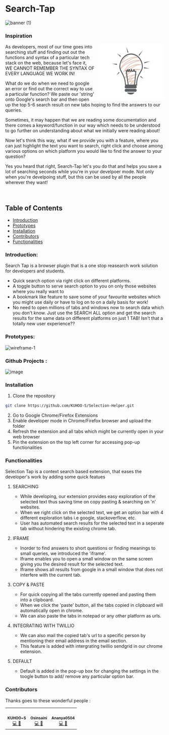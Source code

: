 # Search-Tap

![banner (1)](https://user-images.githubusercontent.com/56020411/127701851-2abcf11a-48f4-4b71-8100-4d7688940831.png)

### Inspiration

<img src="assets/images/bulb.png" align="right" alt="Inspiration" style="margin-left: 10px; border-radius: 10px;" width="210" height="178">

As developers, most of our time goes into searching stuff and finding out out the functions and syntax of a particular tech stack on the web, because let's face it, WE CANNOT REMEMBER THE SYNTAX OF EVERY LANGUAGE WE WORK IN!

What do we do when we need to google an error or find out the correct way to use a particular function? We paste our 'string' onto Google's search bar and then open up the top 5-6 search result on new tabs hoping to find the answers to our queries.

Sometimes, it may happen that we are reading some documentation and there comes a keyword/function in our way which needs to be understood to go further on understanding about what we initially were reading about! 

Now let's think this way, what if we provide you with a feature, where you can just highlight the text you want to search, right click and choose among various options on which platform you would like to find the answer to your question?

Yes you heard that right, Search-Tap let's you do that and helps you save a lot of searching seconds while you're in your develpoer mode. Not only when you're develpoing stuff, but this can be used by all the people wherever they want!

<br>

## Table of Contents
* [Introduction](#introduction)
* [Prototypes](#prototypes)
* [Installation](#installation)
* [Contributors](#contributors)
* [Functionalities](#functionalities)

### Introduction:
Search Tap is a browser plugin that is a one stop reasearch work solution for developers and students. 
- Quick search option via right click on different platforms.
- A toggle button to serve search option to you on only those websites where you really want to
- A bookmark like feature to save some of your favourite websites which you might use daily or have to log on to on a daily basis for work!
- No need to open millions of tabs and windows now to search data which you don't know. Just use the SEARCH ALL option and get the search results for the same data on different platforms on just 1 TAB! Isn't that a totally new user experience??

### Prototypes:
![wireframe-1](https://user-images.githubusercontent.com/56020411/128554440-abf71347-6d3a-406e-bdf3-421bde012e90.png)


### Github Projects :
![image](https://user-images.githubusercontent.com/45617530/127705321-5c5ad67f-c5c3-43d9-bb8d-b3369af7ee70.png)


### Installation

1. Clone the repository
```sh
git clone https://github.com/KUHOO-S/Selection-Helper.git
```
2. Go to Google Chrome/Firefox Extensions
3. Enable developer mode in Chrome/Firefox browser and upload the folder
4. Refresh the extension and all tabs which might be currently open in your web browser
5. Pin the extension on the top left corner for accessing pop-up functionalities

### Functionalities
Selection Tap is a context search based extension, that eases the developer's work by adding some quick featues
1. SEARCHING
    - While developing, our extension provides easy exploration of the selected text thus saving time on copy pasting & searching on 'n' websites.
    - When we right click on the selected text, we get an option bar with 4 different exploration tabs i.e google, stackoverflow, etc.
    - User has automated search results for the selected text in a seperate tab without hindering the existing chrome tab.

2. IFRAME
    - Inorder to find answers to short questions or finding meanings to small queries, we introduced the 'iframe'.
    - Iframe enables you to open a small window on the same screen giving you the desired result for the selected text.
    - Iframe shows all results from google in a small window that does not interfere with the current tab.
      
3. COPY & PASTE
    - For quick copying all the tabs currently opened and pasting them into a clipboard.
    - When we click the 'paste' button, all the tabs copied in clipboard will automatically open in chrome.
    - We can also paste the tabs in notepad or any other platform as urls.

4. INTEGRATING WITH TWILLIO
    - We can also mail the copied tab's url to a specific person by mentioning their email address in the email section. 
    - This feature is added with intergrating twillio sendgrid in our chrome extension.

5. DEFAULT
    - Default is added in the pop-up box for changing the settings in the toogle button to add/ remove any particular option bar.

### Contributors

Thanks goes to these wonderful people :

<!-- ALL-CONTRIBUTORS-LIST:START - Do not remove or modify this section -->
<!-- prettier-ignore-start -->
<!-- markdownlint-disable -->
<table>
  <tr>
    <td align="center"><a href="https://github.com/KUHOO-S"><img src="https://avatars2.githubusercontent.com/u/45617530?s=460&u=e8f348e1baa81db8b5d7358c959f89b4f8c2f6c8&v=4" width="100px;" alt=""/><br /><sub><b>KUHOO-S</b></sub></a><br /><a href="https://github.com/KUHOO-S/Selection-Helper/commits?author=KUHOO-S" title="Code,Doccumentation">💻 📖</a></td>
    <td align="center"><a href="https://github.com/oshinsaini"><img src="https://avatars.githubusercontent.com/u/56020411?v=4" width="100px;" alt=""/><br /><sub><b>Osinsaini</b></sub></a><br /><a href="https://github.com/KUHOO-S/Selection-Helper/commits?author=oshinsaini" title="Code,Design">💻 🎨</a></td>
    <td align="center"><a href="https://github.com/ananya0504"><img src="https://avatars.githubusercontent.com/u/50453232?v=4" width="100px;" alt=""/><br /><sub><b>Ananya0504</b></sub></a><br /><a href="https://github.com/KUHOO-S/Selection-Helper/commits?author=ananya0504" title="Code,Design">💻 🎨</a></td>
  </tr>
</table>


<!-- markdownlint-enable -->
<!-- prettier-ignore-end -->
<!-- ALL-CONTRIBUTORS-LIST:END -->

